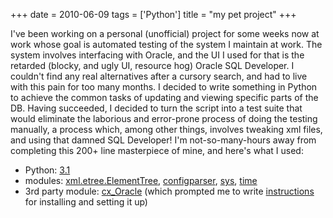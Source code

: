+++
date = 2010-06-09
tags = ['Python']
title = "my pet project"
+++

I\'ve been working on a personal (unofficial) project for some weeks now
at work whose goal is automated testing of the system I maintain at
work. The system involves interfacing with Oracle, and the UI I used for
that is the retarded (blocky, and ugly UI, resource hog) Oracle SQL
Developer. I couldn\'t find any real alternatives after a cursory
search, and had to live with this pain for too many months. I decided to
write something in Python to achieve the common tasks of updating and
viewing specific parts of the DB. Having succeeded, I decided to turn
the script into a test suite that would eliminate the laborious and
error-prone process of doing the testing manually, a process which,
among other things, involves tweaking xml files, and using that damned
SQL Developer! I\'m not-so-many-hours away from completing this 200+
line masterpiece of mine, and here\'s what I used:

-   Python: [3.1]
-   modules: [xml.etree.ElementTree], [configparser], [sys], [time]
-   3rd party module: [cx\_Oracle] (which prompted me to write
    [instructions] for installing and setting it up)

  [3.1]: http://docs.python.org/py3k/
  [xml.etree.ElementTree]: http://docs.python.org/py3k/library/xml.etree.elementtree.html#module-xml.etree.ElementTree
  [configparser]: http://docs.python.org/py3k/library/configparser.html#module-configparser
  [sys]: http://docs.python.org/py3k/library/sys
  [time]: http://docs.python.org/py3k/library/time
  [cx\_Oracle]: http://cx-oracle.sourceforge.net/html/index.html
  [instructions]: http://tshepang.net/accessing-oracle-db-using-python-in-debian
